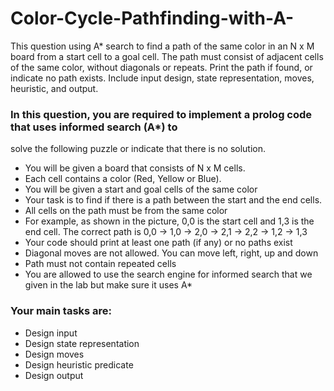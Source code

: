 # Color-Cycle-Pathfinding-with-A-
This question using A* search to find a path of the same color in an N x M board from a start cell to a goal cell. The path must consist of adjacent cells of the same color, without diagonals or repeats. Print the path if found, or indicate no path exists. Include input design, state representation, moves, heuristic, and output.

### In this question, you are required to implement a prolog code that uses informed search (A*) to
solve the following puzzle or indicate that there is no solution.

- You will be given a board that consists of N x M cells.
- Each cell contains a color (Red, Yellow or Blue).
- You will be given a start and goal cells of the same color
- Your task is to find if there is a path between the start and the end cells.
- All cells on the path must be from the same color
- For example, as shown in the picture, 0,0 is the start cell and 1,3 is the end cell. The
correct path is 0,0 -> 1,0 -> 2,0 -> 2,1 -> 2,2 -> 1,2 -> 1,3
- Your code should print at least one path (if any) or no paths exist
- Diagonal moves are not allowed. You can move left, right, up and down
- Path must not contain repeated cells
- You are allowed to use the search engine for informed search that we given in the lab but
make sure it uses A*
### Your main tasks are:
- Design input
- Design state representation
- Design moves
- Design heuristic predicate
- Design output
